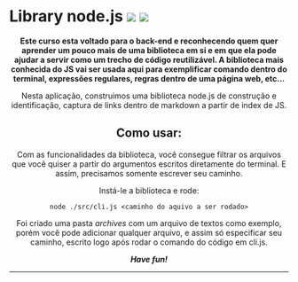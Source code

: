 # Library node.js <img src="https://img.shields.io/badge/Node.js-339933?style=for-the-badge&logo=nodedotjs&logoColor=white"> <img src="https://img.shields.io/badge/npm-CB3837?style=for-the-badge&logo=npm&logoColor=white">

<div align="center">

**Este curso esta voltado para o back-end e reconhecendo quem quer aprender um pouco mais de uma biblioteca em si e em que ela pode ajudar a servir como um trecho de código reutilizável. A biblioteca mais conhecida do JS vai ser usada aqui para exemplificar comando dentro do terminal, expressões regulares, regras dentro de uma página web, etc...**

Nesta aplicação, construimos uma biblioteca node.js de construção e identificação, captura de links dentro de markdown a partir de index de JS.

## **Como usar:**

Com as funcionalidades da biblioteca, você consegue filtrar os arquivos que você quiser a partir do argumentos escritos diretamente do terminal. E assim, precisamos somente escrever seu caminho.

Instá-le a biblioteca e rode:

```node
node ./src/cli.js <caminho do aquivo a ser rodado>
```

Foi criado uma pasta *archives* com um arquivo de textos como exemplo, porém você pode adicionar qualquer arquivo, e assim só especificar seu caminho, escrito logo após rodar o comando do código em cli.js.

***Have fun!***

---